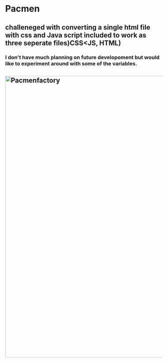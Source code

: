 # Pacmen
## challeneged with converting a single html file with css and Java script included to work as three seperate files)CSS<JS, HTML)
### I don't have much planning on future developoment but would like to experiment around with some of the variables.
## <img width="898" alt="Pacmenfactory" src="https://user-images.githubusercontent.com/90542693/145703169-b90bf730-a44b-4745-a527-1a2db5d550d0.png">
